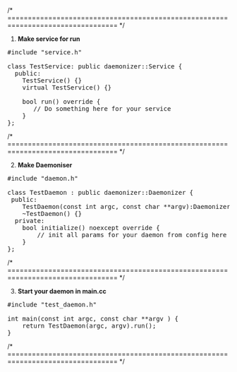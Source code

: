 /* ================================================================================= */

1) **Make service for run**
<pre>
#include "service.h"

class TestService: public daemonizer::Service {
  public:
    TestService() {}
    virtual TestService() {}
    
    bool run() override {
       // Do something here for your service
    }
};
</pre>

/* ================================================================================= */

2) **Make Daemoniser**

<pre>
#include "daemon.h"

class TestDaemon : public daemonizer::Daemonizer {
 public:
  	TestDaemon(const int argc, const char **argv):Daemonizer(argc, argv) {}
  	~TestDaemon() {}
  private:
  	bool initialize() noexcept override {
  		// init all params for your daemon from config here
  	}
};
</pre>

/* ================================================================================= */

3) **Start your daemon in main.cc**

<pre>
#include "test_daemon.h"

int main(const int argc, const char **argv ) { 
	return TestDaemon(argc, argv).run();
}
</pre>

/* ================================================================================= */
